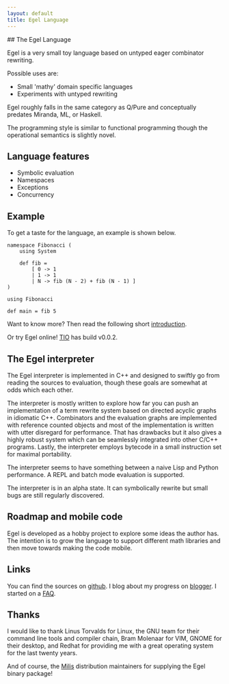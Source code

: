 ```yaml
---
layout: default
title: Egel Language
---
```

<html markdown="1">
<head>
<link rel="stylesheet" href="css/main.css">
</head>
<body markdown="1">
## The Egel Language

Egel is a very small toy language based on untyped eager combinator rewriting.

Possible uses are:

+ Small 'mathy' domain specific languages
+ Experiments with untyped rewriting

Egel roughly falls in the same category as Q/Pure and conceptually predates Miranda, ML, or Haskell.

The programming style is similar to functional programming though the operational semantics is
slightly novel.

## Language features

+ Symbolic evaluation
+ Namespaces
+ Exceptions
+ Concurrency

## Example

To get a taste for the language, an example is shown below.

```egel
namespace Fibonacci (
    using System
  
    def fib =
        [ 0 -> 1
        | 1 -> 1
        | N -> fib (N - 2) + fib (N - 1) ]
)

using Fibonacci

def main = fib 5
```

Want to know more? Then read the following short [introduction](http://egel.readthedocs.io).

Or try Egel online! [TIO](https://tio.run/##hVTbbtpAEH33V4x4qQ0NV/WFiEptWqFKEZHICxZByMFjsqq9a9mLGtrk2@nsxeuloa0l8M6Zy5mdi3GP@ek06HYD6MJS1ChlAjciRcDnpChzJIH/SI7varhlGfbJTFneI07hScpyOhhUxmtHTn1R7Uk9CFhRikpCp6wwPxCO@47DmCBRdILgUDO@h/tjLbGwwi2rpT1@uwuCFDN4FEmV1uwnwgw@GAiLUh5JXMMKYrj6CEPYGA3jNRLHLAB6jPrz3aflF2WkMYsPIR4qjGWQ8BRCAmYzWEUQxvoURyCfkMPIOXkP5jXasCbQpqHfCUG5WvocJSwpy6wShRSUY9he5QpGESXrp0S56rsUSQnhw6o9anSlUorpR3YbCrs0hGXFuNxhnrsr62tpGDp96Gj0BbYe2oVOk69GdFbOvymXSy0TeZrDequYbU7rUKfThNT8oS0IKTZket2wPXBiAy7KpjiuVAcu/2A13XTMNiSR6XKFsX5H0Gs1l9HemfXf4sVvfOJ/WIdx7wJ37yKzRu09OT5LrzkLO3ULNWUTO2RmooauV42RqCDUhuPIHibRuUvDcijTROJ/OqkGkpo4s3PlmqjK7rUPQtObFiEoyxMpidg08Wx2VVgaXT8s3MCiDa1LoBA9vZ5nM16VmSgYRu22msMLaMXWU9gVb1d7Y78HlIOtxmPO@HesbCVC6zFSZew7cXwuTkg03kXCON3G7fD864K@CS6oIbO3sPoR6f0WaJdzk/Fbk5FfC7dmc29V98ixSiQTfEp7dO3v69xu1S/F9V6H0//j19PpNw) has build v0.0.2.

## The Egel interpreter

The Egel interpreter is implemented in C++ and designed to swiftly go 
from reading the sources to evaluation, though these goals are somewhat
at odds which each other.

The interpreter is mostly written to explore how far you can push
an implementation of a term rewrite system based on directed acyclic graphs in idiomatic C++.
Combinators and the evaluation graphs are implemented with reference counted
objects and most of the implementation is written with utter disregard
for performance. That has drawbacks but it also gives a highly robust system which
can be seamlessly integrated into other C/C++ programs. Lastly, the 
interpreter employs bytecode in a small instruction set for maximal
portability.

The interpreter seems to have something between a naive Lisp and
Python performance. A REPL and batch mode evaluation is supported.

The interpreter is in an alpha state. It can symbolically rewrite but
small bugs are still regularly discovered.

## Roadmap and mobile code

Egel is developed as a hobby project to explore some ideas the author
has. The intention is to grow the language to support different math
libraries and then move towards making the code mobile.

## Links

You can find the sources on [github](http://github.com/egel-lang/).
I blog about my progress on [blogger](http://egel-language.blogspot.nl/).
I started on a [FAQ](https://egel-lang.github.io/FAQ.html).

## Thanks

I would like to thank Linus Torvalds for Linux, the GNU team for their
command line tools and compiler chain, Bram Molenaar for
VIM, GNOME for their desktop, and Redhat for providing me with a 
great operating system for the last twenty years.

And of course, the [Milis](https://milislinux.org/) distribution maintainers for
supplying the Egel binary package!
</body>
</html>
